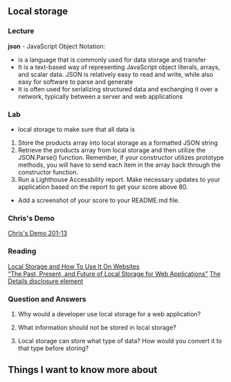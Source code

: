 ## Local storage

### Lecture
**json** - JavaScript Object Notation:
- is a language that is commonly used for data storage and transfer
- It is a text-based way of representing JavaScript object literals, arrays, and scalar data. JSON is relatively easy to read and write, while also easy for software to parse and generate
 - It is often used for serializing structured data and exchanging it over a network, typically between a server and web applications

 ### Lab
- local storage to make sure that all data is 
1. Store the products array into local storage as a formatted JSON string
2. Retrieve the products array from local storage and then utilize the JSON.Parse() function. Remember, if your constructor utilizes prototype methods, you will have to send each item in the array back through the constructor function.
3. Run a Lighthouse Accessbility report. Make necessary updates to your application based on the report to get your score above 80.
 - Add a screenshot of your score to your README.md file.

### Chris's Demo
[Chris's Demo 201-13](https://github.com/CSEAMAN3/201-d5-class-demos/tree/main/201-class-13)  

### Reading  
[Local Storage and How To Use It On Websites](https://www.smashingmagazine.com/2010/10/local-storage-and-how-to-use-it/)  
[“The Past, Present, and Future of Local Storage for Web Applications”](http://diveinto.html5doctor.com/storage.html)
[The Details disclosure element](https://developer.mozilla.org/en-US/docs/Web/HTML/Element/details)

### Question and Answers  
1. Why would a developer use local storage for a web application?

2. What information should not be stored in local storage?

3. Local storage can store what type of data? How would you convert it to that type before storing?

## Things I want to know more about  
